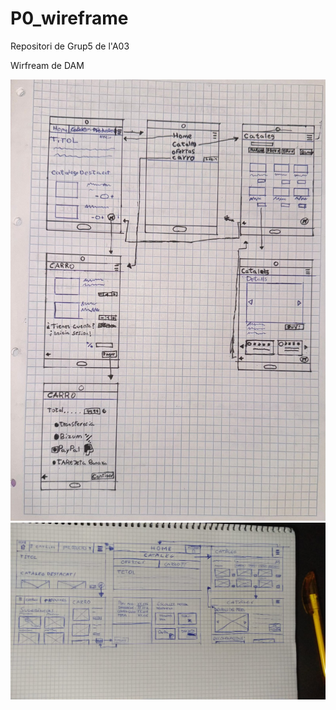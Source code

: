 # P0_wireframe
Repositori de Grup5 de l'A03

Wirfream de DAM

![alt text](<WhatsApp Image 2024-10-27 at 23.55.21.jpeg>)
![alt text](<WhatsApp Image 2024-10-28 at 22.51.46.jpeg>)